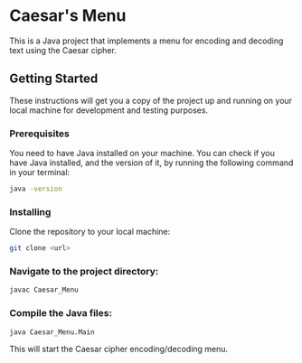 # Caesar's Menu

This is a Java project that implements a menu for encoding and decoding text using the Caesar cipher.

## Getting Started

These instructions will get you a copy of the project up and running on your local machine for development and testing purposes.

### Prerequisites

You need to have Java installed on your machine. You can check if you have Java installed, and the version of it, by running the following command in your terminal:

```bash
java -version
```

### Installing
Clone the repository to your local machine:

```bash
git clone <url>
```

### Navigate to the project directory:

```bash
javac Caesar_Menu
```

### Compile the Java files:

```bash
java Caesar_Menu.Main
```

This will start the Caesar cipher encoding/decoding menu.